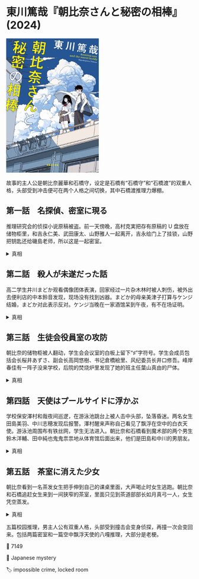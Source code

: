 # 東川篤哉『朝比奈さんと秘密の相棒』(2024)

<img src=images/2024c_cover.jpg width=250/>

故事的主人公是朝比奈麗華和石橋守，设定是石橋有“石橋守”和“石橋渡”的双重人格，头部受到冲击便可在两个人格之间切换，其中石橋渡推理力爆棚。

## 第一話　名探偵、密室に現る

推理研究会的侦探小说原稿被盗。前一天傍晚，高村克実把存有原稿的 U 盘放在储物柜里，和吉永仁美、武田康太、山野雅人一起离开，吉永给门上了挂锁，山野把钥匙还给磯島老师，所以这是一起密室。

<details><summary>真相</summary>
武田取下挂锁暗中用另一把假锁替换，交给吉永，给山野的是真钥匙。吉永锁上假锁，武田事后回到研究会，用对应假锁的钥匙打开锁，进屋完成盗窃，临走时再锁上真锁。上锁的时候不需要钥匙。
</details>

## 第二話　殺人が未遂だった話

高二学生井川まどか观看偶像团体表演，回家经过一片杂木林时被人刺伤，被外出去便利店的中本鈴音发现，现场没有找到凶器。まどか的母亲美津子打算与ケンジ结婚，まどか对此表示反对。ケンジ当晚在一家酒馆呆到午夜，有不在场证明。

<details><summary>真相</summary>
まどか让鈴音伪装成自己去演唱会，制造不在场证明，计划同一时间把ケンジ叫到杂木林刺杀，结果反被ケンジ刺伤。まどか的厚底靴留在玄关，被石橋渡看出破绽。
</details>

## 第三話　生徒会役員室の攻防

朝比奈的储物柜被人翻动，学生会会议室的白板上留下“♯”字符号。学生会成员包括会长桜井あずさ、副会长高岡悠樹、书记倉橋絵里、风纪委员长井口修吾。峰岸春佳有一阵子没来学校，后院的焚烧炉里发现了她的班主任葉山真由的尸体。

<details><summary>真相</summary>
凶手翻动朝比奈的储物柜是为了暂时隐藏尸体，找机会把尸体运走。凶手不想尸体留在学生会会议室，说明凶手是学生会相关人员。白板上的符号不是“井口”的“井”，而是“丸井”的“井”。葉山死前背靠白板，写下了倒过来的“丸井”。凶手是学生会顾问丸井隆文。
</details>

## 第四話　天使はプールサイドに浮かぶ

学校保安澤村和哉夜间巡逻，在游泳池跳台上被人击中头部，坠落昏迷。两名女生田島美羽、中川志穂发现后报警。澤村醒来声称自己看见了飘浮在空中的白衣天使。游泳池周围布有铁丝网，学生无法进入。朝比奈和石橋看到魔术部的两个男生鈴木洋輔、田中純也鬼鬼祟祟地从体育馆后面出来，他们是田島和中川的男朋友。

<details><summary>真相</summary>
鈴木、田中用亚克力板搭了一座桥越过铁丝网，与田島、中川一起潜入游泳池约会。澤村的头撞在透明的亚克力板上，摔下跳台，他看到的“天使”是穿着白色防晒衣的女生。田島等人将亚克力板藏在水里。
</details>

## 第五話　茶室に消えた少女

朝比奈看到一名茶发女生把手伸到自己的课桌里面，大声喝止时女生逃跑。朝比奈和石橋追赶女生来到一间狭窄的茶室，里面只见到茶道部部长如月真弓一人，女生凭空蒸发。

<details><summary>真相</summary>
茶室入口狭小，石橋站在门口，女生踩在石橋的肩膀上，所以朝比奈向屋内窥视时没有看到。茶发女生捡到一封给朝比奈的情书，想要交给朝比奈。石橋追赶女生时是石橋渡的人格，假装为石橋守的人格。
</details>

五篇校园推理，男主人公有双重人格，头部受到撞击会变身侦探，再撞一次会变回来。包括两篇密室和一篇空中飘浮天使的八嘎推理，大部分是老梗。

:link: 7149

:file_folder: Japanese mystery

:label: impossible crime, locked room

